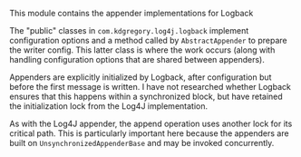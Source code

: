 This module contains the appender implementations for Logback

The "public" classes in `com.kdgregory.log4j.logback` implement configuration options and a method
called by `AbstractAppender` to prepare the writer config. This latter class is where the work
occurs (along with handling configuration options that are shared between appenders).

Appenders are explicitly initialized by Logback, after configuration but before the first
message is written. I have not researched whether Logback ensures that this happens within
a synchronized block, but have retained the initialization lock from the Log4J implementation.

As with the Log4J appender, the append operation uses another lock for its critical path. This
is particularly important here because the appenders are built on `UnsynchronizedAppenderBase`
and may be invoked concurrently.

